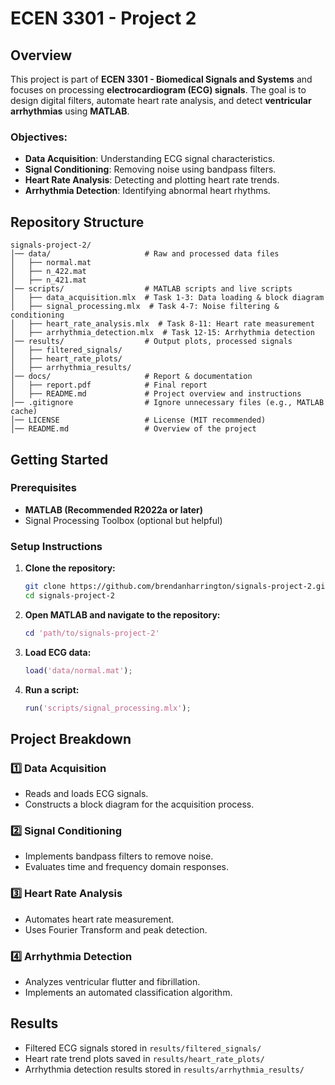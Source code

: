 # ECEN 3301 - Project 2

## Overview
This project is part of **ECEN 3301 - Biomedical Signals and Systems** and focuses on processing **electrocardiogram (ECG) signals**. The goal is to design digital filters, automate heart rate analysis, and detect **ventricular arrhythmias** using **MATLAB**.

### Objectives:
- **Data Acquisition**: Understanding ECG signal characteristics.
- **Signal Conditioning**: Removing noise using bandpass filters.
- **Heart Rate Analysis**: Detecting and plotting heart rate trends.
- **Arrhythmia Detection**: Identifying abnormal heart rhythms.

## Repository Structure
```
signals-project-2/
│── data/                     # Raw and processed data files
│   ├── normal.mat
│   ├── n_422.mat
│   ├── n_421.mat
│── scripts/                  # MATLAB scripts and live scripts
│   ├── data_acquisition.mlx  # Task 1-3: Data loading & block diagram
│   ├── signal_processing.mlx  # Task 4-7: Noise filtering & conditioning
│   ├── heart_rate_analysis.mlx  # Task 8-11: Heart rate measurement
│   ├── arrhythmia_detection.mlx  # Task 12-15: Arrhythmia detection
│── results/                  # Output plots, processed signals
│   ├── filtered_signals/
│   ├── heart_rate_plots/
│   ├── arrhythmia_results/
│── docs/                     # Report & documentation
│   ├── report.pdf            # Final report
│   ├── README.md             # Project overview and instructions
│── .gitignore                # Ignore unnecessary files (e.g., MATLAB cache)
│── LICENSE                   # License (MIT recommended)
│── README.md                 # Overview of the project
```

## Getting Started
### Prerequisites
- **MATLAB (Recommended R2022a or later)**
- Signal Processing Toolbox (optional but helpful)

### Setup Instructions
1. **Clone the repository:**
   ```bash
   git clone https://github.com/brendanharrington/signals-project-2.git
   cd signals-project-2
   ```
2. **Open MATLAB and navigate to the repository:**
   ```matlab
   cd 'path/to/signals-project-2'
   ```
3. **Load ECG data:**
   ```matlab
   load('data/normal.mat');
   ```
4. **Run a script:**
   ```matlab
   run('scripts/signal_processing.mlx');
   ```

## Project Breakdown
### 1️⃣ Data Acquisition
- Reads and loads ECG signals.
- Constructs a block diagram for the acquisition process.

### 2️⃣ Signal Conditioning
- Implements bandpass filters to remove noise.
- Evaluates time and frequency domain responses.

### 3️⃣ Heart Rate Analysis
- Automates heart rate measurement.
- Uses Fourier Transform and peak detection.

### 4️⃣ Arrhythmia Detection
- Analyzes ventricular flutter and fibrillation.
- Implements an automated classification algorithm.

## Results
- Filtered ECG signals stored in `results/filtered_signals/`
- Heart rate trend plots saved in `results/heart_rate_plots/`
- Arrhythmia detection results stored in `results/arrhythmia_results/`

